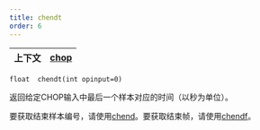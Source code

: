 ```yaml
---
title: chendt
order: 6
---
```

| 上下文 | [chop](../contexts/chop.html) |
| --- | --- |

`float  chendt(int opinput=0)`

返回给定CHOP输入中最后一个样本对应的时间（以秒为单位）。

要获取结束样本编号，请使用[chend](chend.html "返回给定CHOP输入中最后一个样本的样本编号。")。要获取结束帧，请使用[chendf](chendf.html "返回指定输入最后一个样本对应的帧。")。